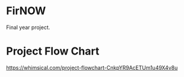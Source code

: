 # FirNOW
Final year project.
# Project Flow Chart
https://whimsical.com/project-flowchart-CnkpYR9AcETUm1u49X4v8u
